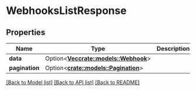 # WebhooksListResponse

## Properties

Name | Type | Description | Notes
------------ | ------------- | ------------- | -------------
**data** | Option<[**Vec<crate::models::Webhook>**](webhook.md)> |  | [optional]
**pagination** | Option<[**crate::models::Pagination**](pagination.md)> |  | [optional]

[[Back to Model list]](../README.md#documentation-for-models) [[Back to API list]](../README.md#documentation-for-api-endpoints) [[Back to README]](../README.md)


